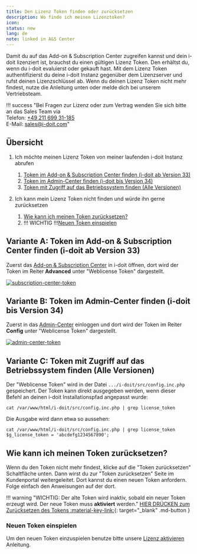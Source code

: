 ```yaml
---
title: Den Lizenz Token finden oder zurücksetzen
description: Wo finde ich meinen Lizenztoken?
icon:
status: new
lang: de
note: linked in A&S Center
---
```


Damit du auf das Add-on & Subscription Center zugreifen kannst und dein i-doit lizenziert ist, brauchst du einen gültigen Lizenz Token. Den erhältst du, wenn du i-doit evaluierst oder gekauft hast. Mit dem Lizenz Token authentifizierst du deine i-doit Instanz gegenüber dem Lizenzserver und rufst deinen Lizenzschlüssel ab. Wenn du deinen Lizenz Token nicht mehr findest, nutze die Anleitung unten oder melde dich bei unserem Vertriebsteam.

!!! success "Bei Fragen zur Lizenz oder zum Vertrag wenden Sie sich bitte an das Sales Team  via<br>Telefon: [+49 211 699 31-185](tel:+4921169931185) <br>E-Mail: [sales@i-doit.com](mailto:sales@i-doit.com)"

## Übersicht

1. Ich möchte meinen Lizenz Token von meiner laufenden i-doit Instanz abrufen

    1. [Token im Add-on & Subscription Center finden (i-doit ab Version 33)](#variante-a-token-im-add-on--subscription-center-finden-i-doit-ab-version-33)
    2. [Token im Admin-Center finden (i-doit bis Version 34)](#variante-b-token-im-admin-center-finden-i-doit-bis-version-34)
    3. [Token mit Zugriff auf das Betriebssystem finden (Alle Versionen)](#variante-c-token-mit-zugriff-auf-das-betriebssystem-finden-alle-versionen)

2. Ich kann mein Lizenz Token nicht finden und würde ihn gerne zurücksetzen

    1. [Wie kann ich meinen Token zurücksetzen?](#wie-kann-ich-meinen-token-zurücksetzen)
    2. \!\!\! WICHTIG \!\!\![Neuen Token einspielen](#neuen-token-einspielen)

## Variante A: Token im Add-on & Subscription Center finden (i-doit ab Version 33)

Zuerst das [Add-on & Subscription Center](add-on-and-subscription-center.md) in i-doit öffnen, dort wird der Token im Reiter **Advanced** unter "Weblicense Token" dargestellt.

[![subscription-center-token](../assets/images/de/administration/reset-token/addon-subscription-center.png)](../assets/images/de/administration/reset-token/addon-subscription-center.png)

## Variante B: Token im Admin-Center finden (i-doit bis Version 34)

Zuerst in das [Admin-Center](admin-center.md) einloggen und dort wird der Token im Reiter **Config** unter "Weblicense Token" dargestellt.

[![admin-center-token](../assets/images/de/administration/reset-token/admin-center.png)](../assets/images/de/administration/reset-token/admin-center.png)

## Variante C: Token mit Zugriff auf das Betriebssystem finden (Alle Versionen)

Der "Weblicense Token" wird in der Datei `.../i-doit/src/config.inc.php` gespeichert. Der Token kann direkt ausgegeben werden, wenn dieser Befehl an deinen i-doit Installationspfad angepasst wurde:

```shell
cat /var/www/html/i-doit/src/config.inc.php | grep license_token
```

Die Ausgabe wird dann etwa so aussehen:

```shell
cat /var/www/html/i-doit/src/config.inc.php | grep license_token
$g_license_token = 'abcdefg1234567890';
```

## Wie kann ich meinen Token zurücksetzen?

Wenn du den Token nicht mehr findest, klicke auf die "Token zurücksetzen" Schaltfläche unten. Dann wirst du zur "Token zurücksetzen" Seite im Kundenportal weitergeleitet. Dort kannst du einen neuen Token anfordern. Folge einfach den Anweisungen auf der dort.

!!! warning "WICHTIG: Der alte Token wird inaktiv, sobald ein neuer Token erzeugt wird. Der neue Token muss **aktiviert** werden."
    [HIER DRÜCKEN zum Zurücksetzen des Tokens  :material-key-link:](https://center.i-doit.com/portal/reset-token){: target="_blank" .md-button }

### Neuen Token einspielen

Um den neuen Token einzuspielen benutze bitte unsere [Lizenz aktivieren](../wartung-und-betrieb/lizenz-aktivieren.md) Anleitung.
